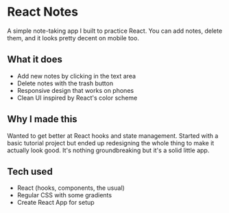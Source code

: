 # React Notes

A simple note-taking app I built to practice React. You can add notes, delete them, and it looks pretty decent on mobile too.

## What it does

- Add new notes by clicking in the text area
- Delete notes with the trash button
- Responsive design that works on phones
- Clean UI inspired by React's color scheme

## Why I made this

Wanted to get better at React hooks and state management. Started with a basic tutorial project but ended up redesigning the whole thing to make it actually look good. It's nothing groundbreaking but it's a solid little app.

## Tech used

- React (hooks, components, the usual)
- Regular CSS with some gradients
- Create React App for setup
